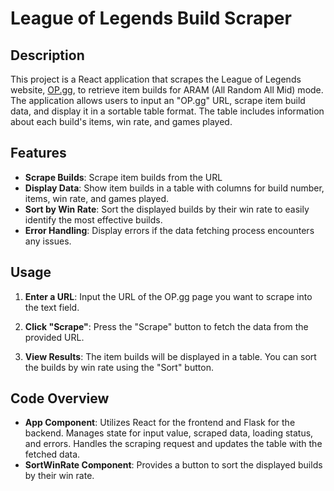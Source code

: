 # League of Legends Build Scraper

## Description

This project is a React application that scrapes the League of Legends website, [OP.gg](https://www.op.gg/), to retrieve item builds for ARAM (All Random All Mid) mode. The application allows users to input an "OP.gg" URL, scrape item build data, and display it in a sortable table format. The table includes information about each build's items, win rate, and games played.

## Features

- **Scrape Builds**: Scrape item builds from the URL
- **Display Data**: Show item builds in a table with columns for build number, items, win rate, and games played.
- **Sort by Win Rate**: Sort the displayed builds by their win rate to easily identify the most effective builds.
- **Error Handling**: Display errors if the data fetching process encounters any issues.

## Usage

1. **Enter a URL**:
    Input the URL of the OP.gg page you want to scrape into the text field.

2. **Click "Scrape"**:
    Press the "Scrape" button to fetch the data from the provided URL.

3. **View Results**:
    The item builds will be displayed in a table. You can sort the builds by win rate using the "Sort" button.

## Code Overview

- **App Component**: Utilizes React for the frontend and Flask for the backend. Manages state for input value, scraped data, loading status, and errors. Handles the scraping request and updates the table with the fetched data.
- **SortWinRate Component**: Provides a button to sort the displayed builds by their win rate.


